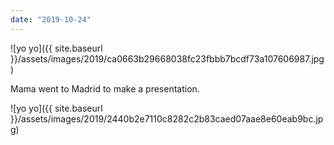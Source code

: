 ```yaml
---
date: "2019-10-24"
---
```


![yo yo]({{ site.baseurl }}/assets/images/2019/ca0663b29668038fc23fbbb7bcdf73a107606987.jpg)

Mama went to Madrid to make a presentation.

![yo yo]({{ site.baseurl }}/assets/images/2019/2440b2e7110c8282c2b83caed07aae8e60eab9bc.jpg)
